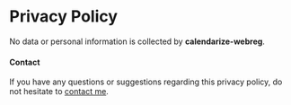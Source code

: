 # Privacy Policy

No data or personal information is collected by **calendarize-webreg**.

#### Contact

If you have any questions or suggestions regarding this privacy policy, do not hesitate to [contact me](https://adoryvo.com/contact).
